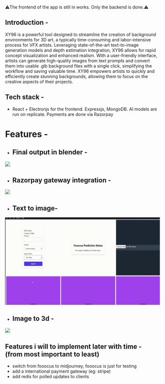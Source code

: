 ⚠️The frontend of the app is still in works. Only the backend is done.⚠️
## Introduction -
XY96 is a powerful tool designed to streamline the creation of background environments for 3D art, a typically time-consuming and labor-intensive process for VFX artists. Leveraging state-of-the-art text-to-image generation models and  depth estimation integration, XY96 allows for rapid concept visualization and enhanced realism. With a user-friendly interface, artists can generate high-quality images from text prompts and convert them into usable .glb background files with a single click, simplifying the workflow and saving valuable time. XY96 empowers artists to quickly and efficiently create stunning backgrounds, allowing them to focus on the creative aspects of their projects.

##  Tech stack -
 - React + Electronjs for the frontend. Expressjs, MongoDB. AI models are run on replicate. Payments are done via Razorpay


# Features -

 - ## Final output in blender - 
![](https://github.com/taketec/xy96/blob/main/previews/blender_preview.gif)

 - ## Razorpay gateway integration - 
![](https://github.com/taketec/xy96/blob/main/previews/vlc-record-2024-07-21-22h51m25s-React-App-.gif)

 - ## Text to image- 
![](https://github.com/taketec/xy96/blob/main/previews/image-_generation_demo.gif)

 - ## Image to 3d - 
![](https://github.com/taketec/xy96/blob/main/previews/imageto3d_preview.gif)


## Features i will to implement later with time - (from most important to least)
 - switch from fooocus to midjourney, fooocus is just for testing
 - add a international payment gateway (eg: stripe)
 - add redis for polled updates to clients
